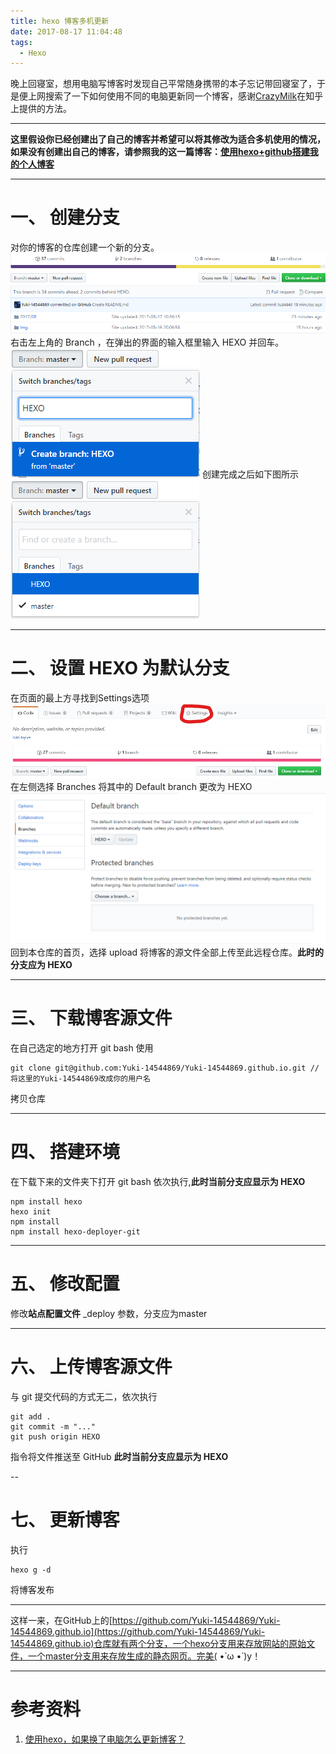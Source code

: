 ```yaml
---
title: hexo 博客多机更新
date: 2017-08-17 11:04:48
tags:
  - Hexo
---
```


晚上回寝室，想用电脑写博客时发现自己平常随身携带的本子忘记带回寝室了，于是便上网搜索了一下如何使用不同的电脑更新同一个博客，感谢[CrazyMilk](https://www.zhihu.com/people/CrazyMilk)在知乎上提供的方法。

---
**这里假设你已经创建出了自己的博客并希望可以将其修改为适合多机使用的情况，如果没有创建出自己的博客，请参照我的这一篇博客：[使用hexo+github搭建我的个人博客](https://yuki-14544869.github.io/2017/08/10/%E4%BD%BF%E7%94%A8%20hexo-github%20%E6%90%AD%E5%BB%BA%E6%88%91%E7%9A%84%E4%B8%AA%E4%BA%BA%E5%8D%9A%E5%AE%A2/)**

---
# 一、 创建分支
对你的博客的仓库创建一个新的分支。
![](/Img/2017/08/17/2017-08-17_11-20.jpg)
右击左上角的 Branch ，在弹出的界面的输入框里输入 HEXO 并回车。
![](/Img/2017/08/17/2017-08-17_11-24.jpg)
创建完成之后如下图所示
![](/Img/2017/08/17/2017-08-17_11-22.jpg)

---
# 二、 设置 HEXO 为默认分支
在页面的最上方寻找到Settings选项
![](/Img/2017/08/17/2017-08-17_11-32.jpg)
在左侧选择 Branches 将其中的 Default branch 更改为 HEXO
![](/Img/2017/08/21/20170821213450.png)
回到本仓库的首页，选择 upload 将博客的源文件全部上传至此远程仓库。**此时的分支应为 HEXO**

---
# 三、 下载博客源文件
在自己选定的地方打开 git bash 使用
```
git clone git@github.com:Yuki-14544869/Yuki-14544869.github.io.git //将这里的Yuki-14544869改成你的用户名
```
拷贝仓库

---
# 四、 搭建环境
在下载下来的文件夹下打开 git bash 依次执行,**此时当前分支应显示为 HEXO**
```
npm install hexo
hexo init
npm install
npm install hexo-deployer-git
```

---
# 五、 修改配置
修改**站点配置文件** _deploy 参数，分支应为master

---
# 六、 上传博客源文件
与 git 提交代码的方式无二，依次执行
```
git add .
git commit -m "..."
git push origin HEXO
```
指令将文件推送至 GitHub **此时当前分支应显示为 HEXO**

--
# 七、 更新博客
执行
```
hexo g -d
```
将博客发布

---
这样一来，在GitHub上的[https://github.com/Yuki-14544869/Yuki-14544869.github.io](https://github.com/Yuki-14544869/Yuki-14544869.github.io)仓库就有两个分支，一个hexo分支用来存放网站的原始文件，一个master分支用来存放生成的静态网页。完美( •̀ ω •́ )y！

---
# 参考资料
1. [使用hexo，如果换了电脑怎么更新博客？](https://www.zhihu.com/question/21193762)
